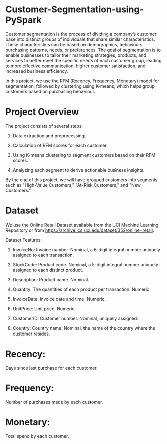 # Customer-Segmentation-using-PySpark

Customer segmentation is the process of dividing a company’s customer base into distinct groups of individuals that share similar characteristics. These characteristics can be based on demographics, behaviours, purchasing patterns, needs, or preferences. The goal of segmentation is to enable businesses to tailor their marketing strategies, products, and services to better meet the specific needs of each customer group, leading to more effective communication, higher customer satisfaction, and increased business efficiency.

In this project, we use the RFM (Recency, Frequency, Monetary) model for segmentation, followed by clustering using K-means, which helps group customers based on purchasing behaviour.

# Project Overview
The project consists of several steps:

  1) Data extraction and preprocessing.
  
  2) Calculation of RFM scores for each customer.
  
  3) Using K-means clustering to segment customers based on their RFM scores.
  
  4) Analyzing each segment to derive actionable business insights.

By the end of this project, we will have grouped customers into segments such as "High-Value Customers," "At-Risk Customers," and "New Customers."

# Dataset
We use the Online Retail Dataset available from the UCI Machine Learning Repository or from https://archive.ics.uci.edu/dataset/352/online+retail.

Dataset Features:

1) InvoiceNo: Invoice number. Nominal, a 6-digit integral number uniquely assigned to each transaction.

2) StockCode: Product code. Nominal, a 5-digit integral number uniquely assigned to each distinct product.

3) Description: Product name. Nominal.

4) Quantity: The quantities of each product per transaction. Numeric.

5) InvoiceDate: Invoice date and time. Numeric.

6) UnitPrice: Unit price. Numeric.

7) CustomerID: Customer number. Nominal, uniquely assigned.

8) Country: Country name. Nominal, the name of the country where the customer resides.

# Recency:
Days since last purchase for each customer.

# Frequency:
Number of purchases made by each customer.

# Monetary:
Total spend by each customer.


